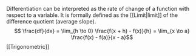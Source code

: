  Differentiation can be interpreted as the rate of change of a function with respect to a variable. It is formally defined as the [[Limit|limit]] of the difference quotient (average slope). 
$$
\frac{df}{dx} = \lim_{h \to 0} \frac{f(x + h) - f(x)}{h} = \lim_{x \to a} \frac{f(x) - f(a)}{x - a}$$
[[Trigonometric]]